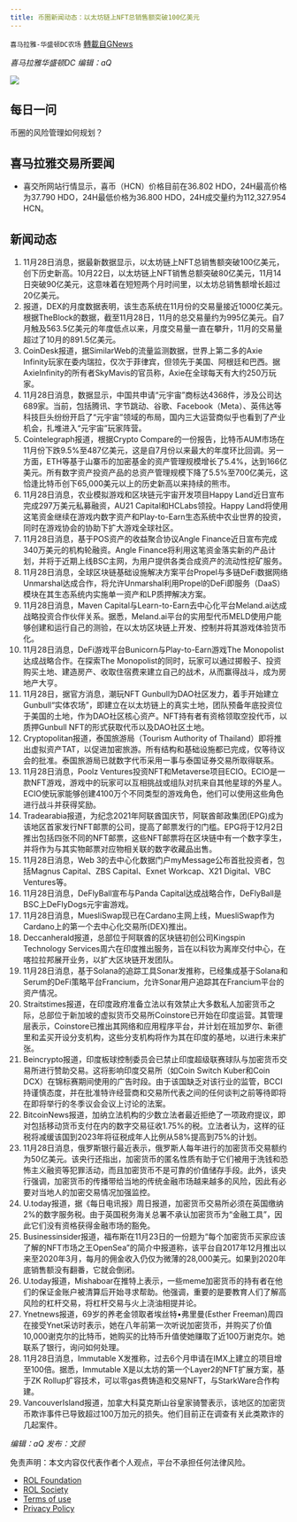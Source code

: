 ```yaml
---
title: 币圈新闻动态：以太坊链上NFT总销售额突破100亿美元
---
```

`喜马拉雅-华盛顿DC农场` [轉載自GNews](https://gnews.org/zh-hans/1704860/)

*喜马拉雅华盛顿DC 编辑：aQ*

![](http://himalayawashingtondc.org/wp-content/uploads/2021/07/ScreenShot-2021-07-31-at-16.20.22@2x.png)



## 每日一问





币圈的风险管理如何规划？





## 喜马拉雅交易所要闻





- 喜交所网站行情显示，喜币（HCN）价格目前在36.802 HDO，24H最高价格为37.790 HDO，24H最低价格为36.800 HDO，24H成交量约为112,327.954 HCN。






## 新闻动态





1. 11月28日消息，据最新数据显示，以太坊链上NFT总销售额突破100亿美元，创下历史新高。10月22日，以太坊链上NFT销售总额突破80亿美元，11月14日突破90亿美元，这意味着在短短两个月时间里，以太坊总销售额增长超过20亿美元。
2. 报道，DEX的月度数据表明，该生态系统在11月份的交易量接近1000亿美元。根据TheBlock的数据，截至11月28日，11月的总交易量约为995亿美元。自7月触及563.5亿美元的年度低点以来，月度交易量一直在攀升，11月的交易量超过了10月的891.5亿美元。
3. CoinDesk报道，据SimilarWeb的流量监测数据，世界上第二多的Axie Infinity玩家在委内瑞拉，仅次于菲律宾，但领先于美国、阿根廷和巴西。据AxieInfinity的所有者SkyMavis的官员称，Axie在全球每天有大约250万玩家。
4. 11月28日消息，数据显示，中国共申请“元宇宙”商标达4368件，涉及公司达689家。当前，包括腾讯、字节跳动、谷歌、Facebook（Meta）、英伟达等科技巨头纷纷开启了“元宇宙”领域的布局，国内三大运营商似乎也看到了产业机会，扎堆进入“元宇宙”玩家阵营。
5. Cointelegraph报道，根据Crypto Compare的一份报告，比特币AUM市场在11月份下跌9.5%至487亿美元，这是自7月份以来最大的年度环比回调。另一方面，ETH等基于山寨币的加密基金的资产管理规模增长了5.4%，达到166亿美元。所有数字资产投资产品的总资产管理规模下降了5.5%至700亿美元，这恰逢比特币创下65,000美元以上的历史新高以来持续的熊市。
6. 11月28日消息，农业模拟游戏和区块链元宇宙开发项目Happy Land近日宣布完成297万美元私募融资，AU21 Capital和HCLabs领投。Happy Land将使用这笔资金继续在游戏内数字资产和Play-to-Earn生态系统中农业世界的投资，同时在游戏协会的协助下扩大游戏全球社区。
7. 11月28日消息，基于POS资产的收益聚合协议Angle Finance近日宣布完成340万美元的机构轮融资。Angle Finance将利用这笔资金落实新的产品计划，并将于近期上线BSC主网，为用户提供各类合成资产的流动性挖矿服务。
8. 11月28日消息，全球区块链基础设施解决方案平台Propel与多链DeFi数据网络Unmarshal达成合作，将允许Unmarshal利用Propel的DeFi即服务（DaaS）模块在其生态系统内实施单一资产和LP质押解决方案。
9. 11月28日消息，Maven Capital与Learn-to-Earn去中心化平台Meland.ai达成战略投资合作伙伴关系。据悉，Meland.ai平台的实用型代币MELD使用户能够创建和运行自己的测验，在以太坊区块链上开发、控制并将其游戏体验货币化。
10. 11月28日消息，DeFi游戏平台Bunicorn与Play-to-Earn游戏The Monopolist达成战略合作。在探索The Monopolist的同时，玩家可以通过掷骰子、投资购买土地、建造房产、收取住宿费来建立自己的战术，从而赢得战斗，成为房地产大亨。
11. 11月28日，据官方消息，潮玩NFT Gunbull为DAO社区发力，着手开始建立Gunbull“实体农场”，即建立在以太坊链上的真实土地，团队预备年底投资位于美国的土地，作为DAO社区核心资产。NFT持有者有资格领取空投代币，以质押Gunbull NFT的形式获取代币以及DAO社区土地。
12. Cryptopolitan报道，泰国旅游局（Tourism Authority of Thailand）即将推出虚拟资产TAT，以促进加密旅游。所有结构和基础设施都已完成，仅等待议会的批准。泰国旅游局已就数字代币采用一事与泰国证券交易所取得联系。
13. 11月28日消息，Poolz Ventures投资NFT和Metaverse项目ECIO。ECIO是一款NFT游戏，游戏中的玩家可以互相挑战或组队对抗来自其他星球的外星人。ECIO使玩家能够创建4100万个不同类型的游戏角色，他们可以使用这些角色进行战斗并获得奖励。
14. Tradearabia报道，为纪念2021年阿联酋国庆节，阿联酋邮政集团(EPG)成为该地区首家发行NFT邮票的公司，提高了邮票发行的门槛。EPG将于12月2日推出包括四张不同的NFT邮票，这些NFT邮票将在区块链中有一个数字孪生，并将作为与其实物邮票对应物相关联的数字收藏品出售。
15. 11月28日消息，Web 3的去中心化数据门户myMessage公布首批投资者，包括Magnus Capital、ZBS Capital、Exnet Workcap、X21 Digital、VBC Ventures等。
16. 11月28日消息，DeFlyBall宣布与Panda Capital达成战略合作，DeFlyBall是BSC上DeFlyDogs元宇宙游戏。
17. 11月28日消息，MuesliSwap现已在Cardano主网上线，MuesliSwap作为Cardano上的第一个去中心化交易所(DEX)推出。
18. Deccanherald报道，总部位于阿联酋的区块链初创公司Kingspin Technology Services周六在印度推出服务，旨在以科钦为离岸交付中心，在喀拉拉邦展开业务，以扩大区块链开发团队。
19. 11月28日消息，基于Solana的追踪工具Sonar发推称，已经集成基于Solana和Serum的DeFi策略平台Francium，允许Sonar用户追踪其在Francium平台的资产情况。
20. Straitstimes报道，在印度政府准备立法以有效禁止大多数私人加密货币之际，总部位于新加坡的虚拟货币交易所Coinstore已开始在印度运营。其管理层表示，Coinstore已推出其网络和应用程序平台，并计划在班加罗尔、新德里和孟买开设分支机构，这些分支机构将作为其在印度的基地，以进行未来扩张。
21. Beincrypto报道，印度板球控制委员会已禁止印度超级联赛球队与加密货币交易所进行赞助交易。这将影响印度交易所（如Coin Switch Kuber和Coin DCX）在锦标赛期间使用的广告时段。由于该国缺乏对该行业的监管，BCCI持谨慎态度，并在批准特许经营商和交易所代表之间的任何谈判之前等待即将在即将举行的冬季议会会议上讨论的法案。
22. BitcoinNews报道，加纳立法机构的少数立法者最近拒绝了一项政府提议，即对包括移动货币支付在内的数字交易征收1.75%的税。立法者认为，这样的征税将减缓该国到2023年将征税成年人比例从58%提高到75%的计划。
23. 11月28日消息，俄罗斯银行最近表示，俄罗斯人每年进行的加密货币交易额约为50亿美元。该央行还指出，加密货币的匿名性质有助于它们被用于洗钱和恐怖主义融资等犯罪活动，而且加密货币不是可靠的价值储存手段。此外，该央行强调，加密货币的传播带给当地的传统金融市场越来越多的风险，因此有必要对当地人的加密交易情况加强监控。
24. U.today报道，据《每日电讯报》周日报道，加密货币交易所必须在英国缴纳2%的数字服务税。由于英国税务海关总署不承认加密货币为“金融工具”，因此它们没有资格获得金融市场的豁免。
25. Businessinsider报道，福布斯在11月23日的一份题为“每个加密货币买家应该了解的NFT市场之王OpenSea”的简介中报道称，该平台自2017年12月推出以来至2020年3月，每月的佣金收入仍仅为微薄的28,000美元。如果到2020年底销售额没有翻番，它就会倒闭。
26. U.today报道，Mishaboar在推特上表示，一些meme加密货币的持有者在他们的保证金账户被清算后开始寻求帮助。他强调，重要的是要教育人们了解高风险的杠杆交易，将杠杆交易与火上浇油相提并论。
27. Ynetnews报道，69岁的养老金领取者埃丝特•弗里曼(Esther Freeman)周四在接受Ynet采访时表示，她在八年前第一次听说加密货币，并购买了价值10,000谢克尔的比特币，她购买的比特币升值使她赚取了近100万谢克尔。她联系了银行，询问如何处理。
28. 11月28日消息，Immutable X发推称，过去6个月申请在IMX上建立的项目增至100倍。据悉，Immutable X是以太坊的第一个Layer2的NFT扩展方案，基于ZK Rollup扩容技术，可以零gas费铸造和交易NFT，与StarkWare合作构建。
29. VancouverIsland报道，加拿大科莫克斯山谷皇家骑警表示，该地区的加密货币欺诈事件已导致超过100万加元的损失。他们目前正在调查有关此类欺诈的几起案件。





*编辑：aQ
发布：文顾*


 
 

免责声明：本文内容仅代表作者个人观点，平台不承担任何法律风险。

- [ROL Foundation](https://rolfoundation.org/)
- [ROL Society](https://rolsociety.org/)
- [Terms of use](https://gnews.org/terms-of-use-3/)
- [Privacy Policy](https://gnews.org/privacy-policy/)
